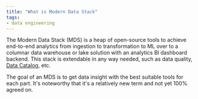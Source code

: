```yaml
---
title: "What is Modern Data Stack"
tags:
- data engineering
---
```

The Modern Data Stack (MDS) is a heap of open-source tools to achieve end-to-end analytics from ingestion to transformation to ML over to a columnar data warehouse or lake solution with an analytics BI dashboard backend. This stack is extendable in any way needed, such as data quality, [Data Catalog](term/Data%20Catalog.md), etc.

The goal of an MDS is to get data insight with the best suitable tools for each part. It's noteworthy that it's a relatively new term and not yet 100% agreed on.
